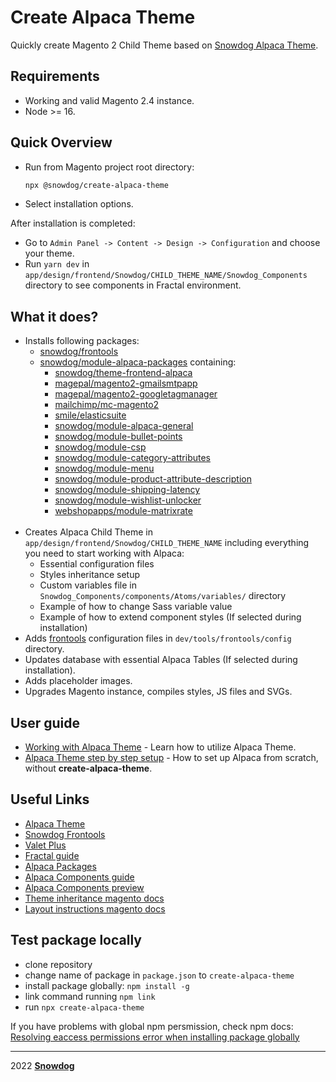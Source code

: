 # Create Alpaca Theme

Quickly create Magento 2 Child Theme based on [Snowdog Alpaca Theme](https://github.com/SnowdogApps/magento2-alpaca-theme).

## Requirements
  * Working and valid Magento 2.4 instance.
  * Node >= 16.

## Quick Overview
- Run from Magento project root directory:
  ```sh
  npx @snowdog/create-alpaca-theme
  ```
- Select installation options.

After installation is completed:
- Go to `Admin Panel -> Content -> Design -> Configuration` and choose your theme.
- Run `yarn dev` in `app/design/frontend/Snowdog/CHILD_THEME_NAME/Snowdog_Components` directory to see components in Fractal environment.

## What it does?
- Installs following packages:
  - [snowdog/frontools](https://github.com/SnowdogApps/magento2-frontools)
  - [snowdog/module-alpaca-packages](https://github.com/SnowdogApps/magento2-alpaca-packages) containing:
    - [snowdog/theme-frontend-alpaca](https://github.com/SnowdogApps/magento2-alpaca-theme)
    - [magepal/magento2-gmailsmtpapp](https://github.com/magepal/magento2-gmail-smtp-app)
    - [magepal/magento2-googletagmanager](https://github.com/magepal/magento2-google-tag-manager)
    - [mailchimp/mc-magento2](https://github.com/mailchimp/mc-magento2)
    - [smile/elasticsuite](https://github.com/Smile-SA/elasticsuite)
    - [snowdog/module-alpaca-general](https://github.com/SnowdogApps/magento2-alpaca-general)
    - [snowdog/module-bullet-points](https://github.com/SnowdogApps/magento2-bullet-points)
    - [snowdog/module-csp](https://github.com/SnowdogApps/magento2-module-csp)
    - [snowdog/module-category-attributes](https://github.com/SnowdogApps/magento2-category-attributes)
    - [snowdog/module-menu](https://github.com/SnowdogApps/magento2-menu)
    - [snowdog/module-product-attribute-description](https://github.com/SnowdogApps/magento2-product-attribute-description)
    - [snowdog/module-shipping-latency](https://github.com/SnowdogApps/magento2-shipping-latency)
    - [snowdog/module-wishlist-unlocker](https://github.com/SnowdogApps/magento2-wishlist-unlocker)
    - [webshopapps/module-matrixrate](https://github.com/webshopapps/module-matrixrate)</br></br>
- Creates Alpaca Child Theme in `app/design/frontend/Snowdog/CHILD_THEME_NAME` including everything you need to start working with Alpaca:
   - Essential configuration files
   - Styles inheritance setup
   - Custom variables file in `Snowdog_Components/components/Atoms/variables/` directory
   - Example of how to change Sass variable value
   - Example of how to extend component styles (If selected during installation)
- Adds [frontools](https://github.com/SnowdogApps/magento2-frontools) configuration files in `dev/tools/frontools/config` directory.
- Updates database with essential Alpaca Tables (If selected during installation).
- Adds placeholder images.
- Upgrades Magento instance, compiles styles, JS files and SVGs.

## User guide
- [Working with Alpaca Theme]() - Learn how to utilize Alpaca Theme.
- [Alpaca Theme step by step setup]() - How to set up Alpaca from scratch, without **create-alpaca-theme**.

## Useful Links
  * [Alpaca Theme](https://github.com/SnowdogApps/magento2-alpaca-theme)
  * [Snowdog Frontools](https://github.com/SnowdogApps/magento2-frontools)
  * [Valet Plus](https://github.com/weprovide/valet-plus/wiki/Database)
  * [Fractal guide](https://fractal.build/guide/)
  * [Alpaca Packages](https://github.com/SnowdogApps/magento2-alpaca-packages)
  * [Alpaca Components guide](https://github.com/SnowdogApps/magento2-alpaca-theme/blob/master/Snowdog_Components/README.md)
  * [Alpaca Components preview](https://magento2-alpaca-theme-git-master-snowdog1.vercel.app/)
  * [Theme inheritance magento docs](https://devdocs.magento.com/guides/v2.3/frontend-dev-guide/themes/theme-inherit.html)
  * [Layout instructions magento docs](https://devdocs.magento.com/guides/v2.4/frontend-dev-guide/layouts/xml-instructions.html)

## Test package locally
  * clone repository
  * change name of package in `package.json` to `create-alpaca-theme`
  * install package globally: `npm install -g`
  * link command running `npm link`
  * run `npx create-alpaca-theme`

If you have problems with global npm persmission, check npm docs: [Resolving eaccess permissions error when installing package globally](https://docs.npmjs.com/resolving-eacces-permissions-errors-when-installing-packages-globally)<br/>

****
2022 **[Snowdog](https://www.snow.dog)**
